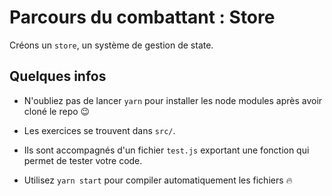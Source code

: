 # Parcours du combattant : Store

Créons un `store`, un système de gestion de state.

## Quelques infos

* N'oubliez pas de lancer `yarn` pour installer les node modules après avoir cloné le repo :wink:

* Les exercices se trouvent dans `src/`.

* Ils sont accompagnés d'un fichier `test.js` exportant une fonction qui permet de tester votre code.

* Utilisez `yarn start` pour compiler automatiquement les fichiers :fire:
